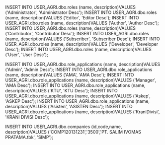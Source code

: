 
INSERT INTO USER_AGRI.dbo.roles (name, description)VALUES ('Administrator', 'Administrator Desc');
INSERT INTO USER_AGRI.dbo.roles (name, description)VALUES ('Editor', 'Editor Desc');
INSERT INTO USER_AGRI.dbo.roles  (name, description)VALUES ('Author', 'Author Desc');
INSERT INTO USER_AGRI.dbo.roles  (name, description)VALUES ('Contributor', 'Contributor Desc');
INSERT INTO USER_AGRI.dbo.roles  (name, description)VALUES ('Subscriber', 'Subscriber Desc');
INSERT INTO USER_AGRI.dbo.roles  (name, description)VALUES ('Developer', 'Developer Desc');
INSERT INTO USER_AGRI.dbo.roles  (name, description)VALUES ('User', 'User Desc');


INSERT INTO USER_AGRI.dbo.role_applications (name, description)VALUES ('Admin', 'Admin Desc');
INSERT INTO USER_AGRI.dbo.role_applications (name, description)VALUES ('AMA', 'AMA Desc');
INSERT INTO USER_AGRI.dbo.role_applications  (name, description)VALUES ('Manager', 'AMA Desc');
INSERT INTO USER_AGRI.dbo.role_applications  (name, description)VALUES ('KTU', 'KTU Desc');
INSERT INTO USER_AGRI.dbo.role_applications  (name, description)VALUES ('Askep', 'ASKEP Desc');
INSERT INTO USER_AGRI.dbo.role_applications  (name, description)VALUES ('Asisten', 'ASISTEN Desc');
INSERT INTO USER_AGRI.dbo.role_applications  (name, description)VALUES ('KraniDivisi', 'KRANI DIVISI Desc');


INSERT INTO USER_AGRI.dbo.companies  (id,code,name, description)VALUES ('COMP120131231','3500','PT. SALIM IVOMAS PRATAMA.tbk', 'SIMP');
